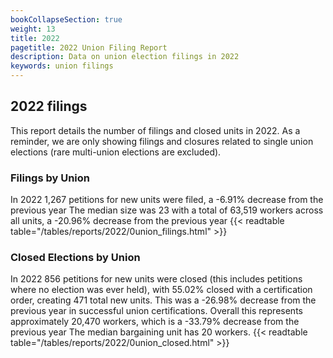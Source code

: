 ```yaml
---
bookCollapseSection: true
weight: 13
title: 2022
pagetitle: 2022 Union Filing Report
description: Data on union election filings in 2022
keywords: union filings
---
```


## 2022 filings

This report details the number of filings and closed units in 2022. As a reminder, we are only showing filings and closures related to single union elections (rare multi-union elections are excluded).

### Filings by Union
In 2022 1,267 petitions for new units were filed, a -6.91% decrease from the previous year The median size was 23 with a total of 63,519 workers across all units, a -20.96% decrease from the previous year
{{< readtable table="/tables/reports/2022/0union_filings.html" >}}

### Closed Elections by Union
In 2022 856 petitions for new units were closed (this includes petitions where no election was ever held), with 55.02% closed with a certification order, creating 471 total new units. This was a -26.98% decrease from the previous year in successful union certifications. Overall this represents approximately 20,470 workers, which is a -33.79% decrease from the previous year The median bargaining unit has 20 workers.
{{< readtable table="/tables/reports/2022/0union_closed.html" >}}
